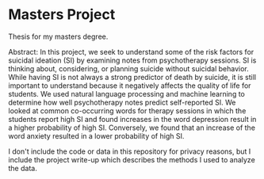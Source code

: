 # Masters Project
Thesis for my masters degree. 

Abstract:
In this project, we seek to understand some of the risk factors for suicidal ideation (SI) by examining notes from psychotherapy sessions. SI is thinking about, considering, or planning suicide without suicidal behavior.  While having SI is not always a strong predictor of death by suicide, it is still important to understand because it negatively affects the quality of life for students.  We used natural language processing and machine learning to determine how well psychotherapy notes predict self-reported SI. We looked at common co-occurring words for therapy sessions in which the students report high SI and found increases in the word depression result in a higher probability of high SI. Conversely, we found that an increase of the word anxiety resulted in a lower probability of high SI.

I don't include the code or data in this repository for privacy reasons, but I include the project write-up which describes the methods I used to analyze the data.
